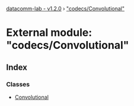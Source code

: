 [datacomm-lab - v1.2.0](../README.md) › ["codecs/Convolutional"](_codecs_convolutional_.md)

# External module: "codecs/Convolutional"

## Index

### Classes

* [Convolutional](../classes/_codecs_convolutional_.convolutional.md)

